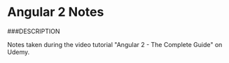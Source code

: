 # Angular 2 Notes

###DESCRIPTION

Notes taken during the video tutorial "Angular 2 - The Complete Guide" on Udemy.
